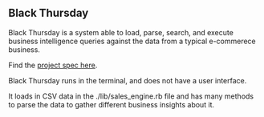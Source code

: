 ## Black Thursday

Black Thursday is a system able to load, parse, search, and execute business intelligence queries against the data from a typical e-commerece business.

Find the [project spec here](https://github.com/turingschool/curriculum/blob/master/source/projects/black_thursday.markdown).

Black Thursday runs in the terminal, and does not have a user interface.

It loads in CSV data in the ./lib/sales_engine.rb file and has many methods to parse the data to gather different business insights about it. 
